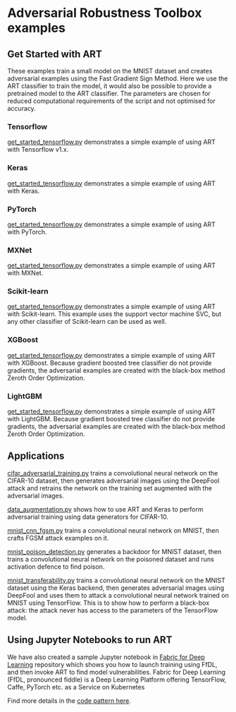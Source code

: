 # Adversarial Robustness Toolbox examples

## Get Started with ART
These examples train a small model on the MNIST dataset and creates adversarial examples using the Fast Gradient Sign 
Method. Here we use the ART classifier to train the model, it would also be possible to provide a pretrained model to 
the ART classifier. The parameters are chosen for reduced computational requirements of the script and not optimised 
for accuracy.


### Tensorflow
[get_started_tensorflow.py](get_started_tensorflow.py) demonstrates a simple example of using ART with Tensorflow v1.x. 

### Keras
[get_started_tensorflow.py](get_started_keras.py) demonstrates a simple example of using ART with Keras. 

### PyTorch
[get_started_tensorflow.py](get_started_pytorch.py) demonstrates a simple example of using ART with PyTorch. 

### MXNet
[get_started_tensorflow.py](get_started_mxnet.py) demonstrates a simple example of using ART with MXNet. 

### Scikit-learn
[get_started_tensorflow.py](get_started_scikit_learn.py) demonstrates a simple example of using ART with Scikit-learn. 
This example uses the support vector machine SVC, but any other classifier of Scikit-learn can be used as well.

### XGBoost
[get_started_tensorflow.py](get_started_xgboost.py) demonstrates a simple example of using ART with XGBoost.
Because gradient boosted tree classifier do not provide gradients, the adversarial examples are created with the 
black-box method Zeroth Order Optimization.

### LightGBM
[get_started_tensorflow.py](get_started_lightgbm.py) demonstrates a simple example of using ART with LightGBM.
Because gradient boosted tree classifier do not provide gradients, the adversarial examples are created with the 
black-box method Zeroth Order Optimization.


## Applications

[cifar_adversarial_training.py](adversarial_training_cifar10.py) trains a convolutional neural network on the CIFAR-10 
dataset, then generates adversarial images using the DeepFool attack and retrains the network on the training set 
augmented with the adversarial images.

[data_augmentation.py](adversarial_training_data_augmentation.py) shows how to use ART and Keras to perform adversarial
training using data generators for CIFAR-10.

[mnist_cnn_fgsm.py](mnist_cnn_fgsm.py) trains a convolutional neural network on MNIST, then crafts FGSM attack examples on it.

[mnist_poison_detection.py](mnist_poison_detection.py) generates a backdoor for MNIST dataset, then trains a 
convolutional neural network on the poisoned dataset and runs activation defence to find poison.

[mnist_transferability.py](mnist_transferability.py) trains a convolutional neural network on the MNIST dataset using 
the Keras backend, then generates adversarial images using DeepFool and uses them to attack a convolutional neural 
network trained on MNIST using TensorFlow. This is to show how to perform a black-box attack: the attack never has
access to the parameters of the TensorFlow model.

## Using Jupyter Notebooks to run ART

We have also created a sample Jupyter notebook in [Fabric for Deep Learning](https://github.com/IBM/FfDL) repository which
shows you how to launch training using FfDL, and then invoke ART to find model vulnerabilities. Fabric for Deep Learning
(FfDL, pronounced fiddle) is a Deep Learning Platform offering TensorFlow, Caffe, PyTorch etc. as a Service on Kubernetes

Find more details in the [code pattern here](https://developer.ibm.com/code/patterns/integrate-adversarial-attacks-model-training-pipeline/).
